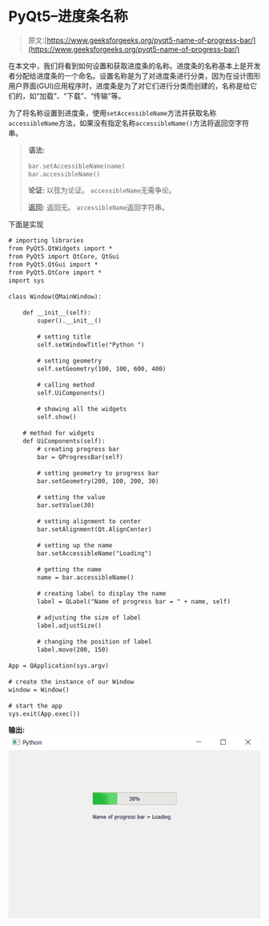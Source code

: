 # PyQt5–进度条名称

> 原文:[https://www.geeksforgeeks.org/pyqt5-name-of-progress-bar/](https://www.geeksforgeeks.org/pyqt5-name-of-progress-bar/)

在本文中，我们将看到如何设置和获取进度条的名称。进度条的名称基本上是开发者分配给进度条的一个命名。设置名称是为了对进度条进行分类，因为在设计图形用户界面(GUI)应用程序时，进度条是为了对它们进行分类而创建的，名称是给它们的，如“加载”、“下载”、“传输”等。

为了将名称设置到进度条，使用`setAccessibleName`方法并获取名称`accessibleName`方法，如果没有指定名称`accessibleName()`方法将返回空字符串。

> **语法:**
> 
> ```
> bar.setAccessibleName(name)
> bar.accessibleName()
> 
> ```
> 
> **论证:**
> 以弦为论证。
> `accessibleName`无需争论。
> 
> **返回:**
> 返回无。
> `accessibleName`返回字符串。

下面是实现

```
# importing libraries
from PyQt5.QtWidgets import * 
from PyQt5 import QtCore, QtGui
from PyQt5.QtGui import * 
from PyQt5.QtCore import * 
import sys

class Window(QMainWindow):

    def __init__(self):
        super().__init__()

        # setting title
        self.setWindowTitle("Python ")

        # setting geometry
        self.setGeometry(100, 100, 600, 400)

        # calling method
        self.UiComponents()

        # showing all the widgets
        self.show()

    # method for widgets
    def UiComponents(self):
        # creating progress bar
        bar = QProgressBar(self)

        # setting geometry to progress bar
        bar.setGeometry(200, 100, 200, 30)

        # setting the value
        bar.setValue(30)

        # setting alignment to center
        bar.setAlignment(Qt.AlignCenter)

        # setting up the name
        bar.setAccessibleName("Loading")

        # getting the name
        name = bar.accessibleName()

        # creating label to display the name
        label = QLabel("Name of progress bar = " + name, self)

        # adjusting the size of label
        label.adjustSize()

        # changing the position of label
        label.move(200, 150)

App = QApplication(sys.argv)

# create the instance of our Window
window = Window()

# start the app
sys.exit(App.exec())
```

**输出:**
![](img/776aa53cb476b474f8ee9ec5cf782d79.png)